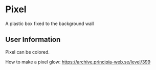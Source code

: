 # Pixel
A plastic box fixed to the background wall

## User Information
Pixel can be colored.

How to make a pixel glow: https://archive.principia-web.se/level/399
